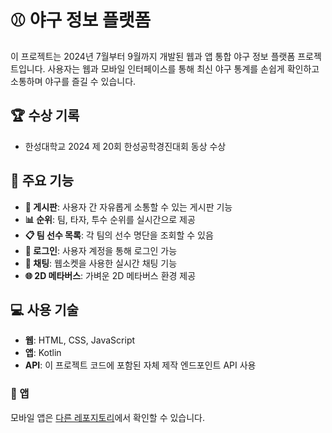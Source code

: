 # ⚾ 야구 정보 플랫폼

이 프로젝트는 2024년 7월부터 9월까지 개발된 웹과 앱 통합 야구 정보 플랫폼 프로젝트입니다. 사용자는 웹과 모바일 인터페이스를 통해 최신 야구 통계를 손쉽게 확인하고 소통하며 야구를 즐길 수 있습니다.

## 🏆 수상 기록
- 한성대학교 2024 제 20회 한성공학경진대회 동상 수상

## 🔑 주요 기능
- **📝 게시판**: 사용자 간 자유롭게 소통할 수 있는 게시판 기능
- **📊 순위**: 팀, 타자, 투수 순위를 실시간으로 제공
- **📋 팀 선수 목록**: 각 팀의 선수 명단을 조회할 수 있음
- **🔐 로그인**: 사용자 계정을 통해 로그인 가능
- **💬 채팅**: 웹소켓을 사용한 실시간 채팅 기능
- **🌐 2D 메타버스**: 가벼운 2D 메타버스 환경 제공

## 💻 사용 기술
- **웹**: HTML, CSS, JavaScript
- **앱**: Kotlin
- **API**: 이 프로젝트 코드에 포함된 자체 제작 엔드포인트 API 사용

### 📱 앱
모바일 앱은 [다른 레포지토리](https://github.com/Urasica/baseballProject)에서 확인할 수 있습니다.
